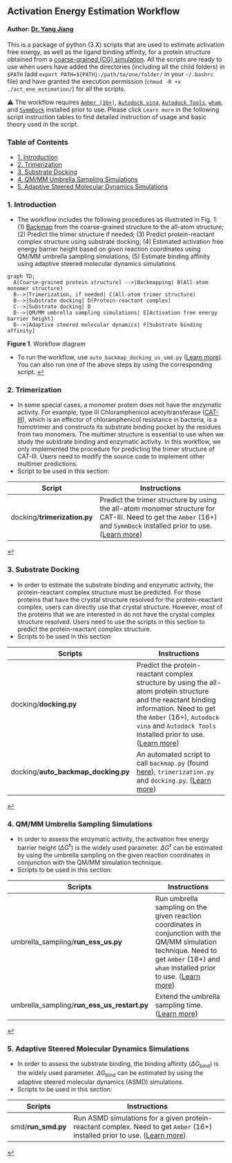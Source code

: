 ## Activation Energy Estimation Workflow

#### Author: [Dr. Yang Jiang](https://orcid.org/0000-0003-1100-9177)

This is a package of python (3.X) scripts that are used to estimate activation free energy, as well as the ligand binding affinity, for a protein structure obtained from a [coarse-grained (CG) simulation](https://git.psu.edu/obrien/yang_jiang/cg_simtk_protain_folding). All the scripts are ready to use when users have added the directories (including all the child folders) in `$PATH` (add `export PATH=${PATH}:/path/to/one/folder/` in your `~/.bashrc` file) and have granted the execution permission (`chmod -R +x ./act_ene_estimation/`) for all the scripts. 

:warning: The workflow requires [`Amber (16+)`](http://ambermd.org/), [`Autodock vina`](http://vina.scripps.edu/), [`Autodock Tools`](http://autodock.scripps.edu/resources/adt), [`wham`](http://membrane.urmc.rochester.edu/?page_id=126), and [`SymmDock`](http://bioinfo3d.cs.tau.ac.il/SymmDock) installed prior to use. Please click `Learn more` in the following script instruction tables to find detailed instruction of usage and basic theory used in the script.

### Table of Contents
  * [1. Introduction](#1-introduction)
  * [2. Trimerization](#2-trimerization)
  * [3. Substrate Docking](#3-substrate-docking)
  * [4. QM/MM Umbrella Sampling Simulations](#4-qmmm-umbrella-sampling-simulations)
  * [5. Adaptive Steered Molecular Dynamics Simulations](#5-adaptive-steered-molecular-dynamics-simulations)

### 1. Introduction
- The workflow includes the following procedures as illustrated in Fig. 1: (1) [Backmap](https://git.psu.edu/obrien/yang_jiang/cg_simtk_protain_folding#6-backmapping-from-coarse-grained-model-to-all-atom-model) from the coarse-grained structure to the all-atom structure; (2) Predict the trimer structure if needed; (3) Predict protein-reactant complex structure using substrate docking; (4) Estimated activation free energy barrier height based on given reaction coordinates using QM/MM umbrella sampling simulations; (5) Estimate binding affinity using adaptive steered molecular dynamics simulations.

```mermaid
graph TD;
  A[Coarse-grained protein structure] -->|Backmapping| B(All-atom monomer structure)
  B-->|Trimerization, if needed| C(All-atom trimer structure)
  B-->|Substrate docking| D(Protein-reactant complex)
  C-->|Substrate docking| D
  D-->|QM/MM umbrella sampling simulations| E[Activation free energy barrier height]
  D-->|Adaptive steered molecular dynamics| F[Substrate binding affinity]
```
**Figure 1**. Workflow diagram

- To run the workflow, use `auto_backmap_docking_us_smd.py` ([Learn more](../../wikis/help_wiki/auto_backmap_docking_us_smd.py)). You can also run one of the above steps by using the corresponding script. [:leftwards_arrow_with_hook:](#table-of-contents)

### 2. Trimerization
- In some special cases, a monomer protein does not have the enzymatic activity. For example, type III Chloramphenicol acetyltransferase ([CAT-III](https://www.uniprot.org/uniprot/P00484#interaction)), which is an effector of chloramphenicol resistance in bacteria, is a homotrimer and constructs its substrate binding pocket by the residues from two monomers. The multimer structure is essential to use when we study the substrate binding and enzymatic activity. In this workflow, we only implemented the procedure for predicting the trimer structure of CAT-III. Users need to modify the source code to implement other multimer predictions.
- Script to be used in this section:

| Script | Instructions |
| ------ | ------ |
| docking/**trimerization.py** | Predict the trimer structure by using the all-atom monomer structure for CAT-III. Need to get the `Amber` (16+) and `SymmDock` installed prior to use. ([Learn more](../../wikis/help_wiki/trimerization.py)) |

[:leftwards_arrow_with_hook:](#table-of-contents)

### 3. Substrate Docking
- In order to estimate the substrate binding and enzymatic activity, the protein-reactant complex structure must be predicted. For those proteins that have the crystal structure resolved for the protein-reactant complex, users can directly use that crystal structure. However, most of the proteins that we are interested in do not have the crystal complex structure resolved. Users need to use the scripts in this section to predict the protein-reactant complex structure.
- Scripts to be used in this section:

| Scripts | Instructions |
| ------ | ------ |
| docking/**docking.py** | Predict the protein-reactant complex structure by using the all-atom protein structure and the reactant binding information. Need to get the `Amber` (16+), `Autodock vina` and `Autodock Tools` installed prior to use. ([Learn more](../../wikis/help_wiki/docking.py)) |
| docking/**auto_backmap_docking.py** | An automated script to call `backmap.py` (found [here](https://git.psu.edu/obrien/yang_jiang/cg_simtk_protain_folding#6-backmapping-from-coarse-grained-model-to-all-atom-model)), `trimerization.py` and `docking.py`. ([Learn more](../../wikis/help_wiki/auto_backmap_docking.py)) |

[:leftwards_arrow_with_hook:](#table-of-contents)

### 4. QM/MM Umbrella Sampling Simulations
- In order to assess the enzymatic activity, the activation free energy barrier height ($`\Delta G^{\ddagger}`$) is the widely used parameter. $`\Delta G^{\ddagger}`$ can be estimated by using the umbrella sampling on the given reaction coordinates in conjunction with the QM/MM simulation technique. 
- Scripts to be used in this section:

| Scripts | Instructions |
| ------ | ------ |
| umbrella_sampling/**run_ess_us.py** | Run umbrella sampling on the given reaction coordinates in conjunction with the QM/MM simulation technique. Need to get `Amber` (16+) and `wham` installed prior to use. ([Learn more](../../wikis/help_wiki/run_ess_us.py)) |
| umbrella_sampling/**run_ess_us_restart.py** | Extend the umbrella sampling time. ([Learn more](../../wikis/help_wiki/run_ess_us_restart.py)) |

[:leftwards_arrow_with_hook:](#table-of-contents)

### 5. Adaptive Steered Molecular Dynamics Simulations
- In order to assess the substrate binding, the binding affinity ($`\Delta G_{\text{bind}}`$) is the widely used parameter. $`\Delta G_{\text{bind}}`$ can be estimated by using the adaptive steered molecular dynamics (ASMD) simulations. 
- Scripts to be used in this section:

| Scripts | Instructions |
| ------ | ------ |
| smd/**run_smd.py** | Run ASMD simulations for a given protein-reactant complex. Need to get `Amber` (16+) installed prior to use. ([Learn more](../../wikis/help_wiki/run_smd.py)) |

[:leftwards_arrow_with_hook:](#table-of-contents)

